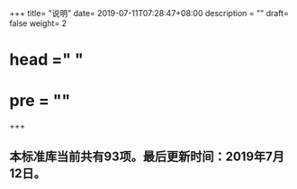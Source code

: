+++
title= "说明"
date= 2019-07-11T07:28:47+08:00
description = ""
draft= false
weight= 2
# head ="<label></label> "
# pre = ""
+++

## 本标准库当前共有93项。最后更新时间：2019年7月12日。